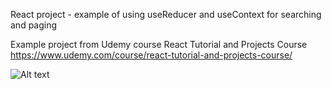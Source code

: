 React project - example of using useReducer and useContext for searching and paging

Example project from Udemy course React Tutorial and Projects Course
https://www.udemy.com/course/react-tutorial-and-projects-course/

![Alt text](https://github.com/tcrafton/search-form-react/searchform.PNG?raw=true "Search Form")
